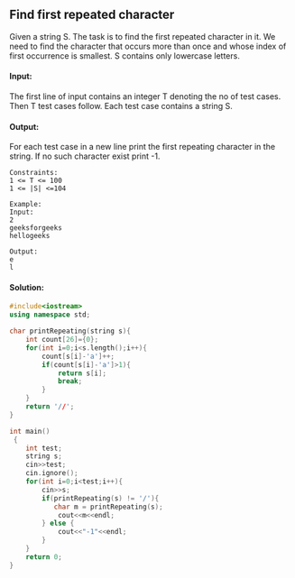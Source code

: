 ## Find first repeated character 
Given a string S. The task is to find the first repeated character in it. We need to find the character that occurs more than once and whose index of first occurrence is smallest. S contains only lowercase letters.
#### Input:
The first line of input contains an integer T denoting the no of test cases. Then T test cases follow. Each test case contains a string S.

#### Output:
For each test case in a new line print the first repeating character in the string. If no such character exist print -1.
```
Constraints:
1 <= T <= 100
1 <= |S| <=104

Example:
Input:
2
geeksforgeeks
hellogeeks

Output:
e
l
```
#### Solution:
```c++
#include<iostream>
using namespace std;

char printRepeating(string s){
    int count[26]={0};
    for(int i=0;i<s.length();i++){
        count[s[i]-'a']++;
        if(count[s[i]-'a']>1){
            return s[i];
            break;
        }
    }
    return '//';
}

int main()
 {
	int test;
	string s;
	cin>>test;
	cin.ignore();
	for(int i=0;i<test;i++){
	    cin>>s;
	    if(printRepeating(s) != '/'){
	       char m = printRepeating(s);
	        cout<<m<<endl; 
	    } else {
	        cout<<"-1"<<endl;
	    }
	}
	return 0;
}
```

